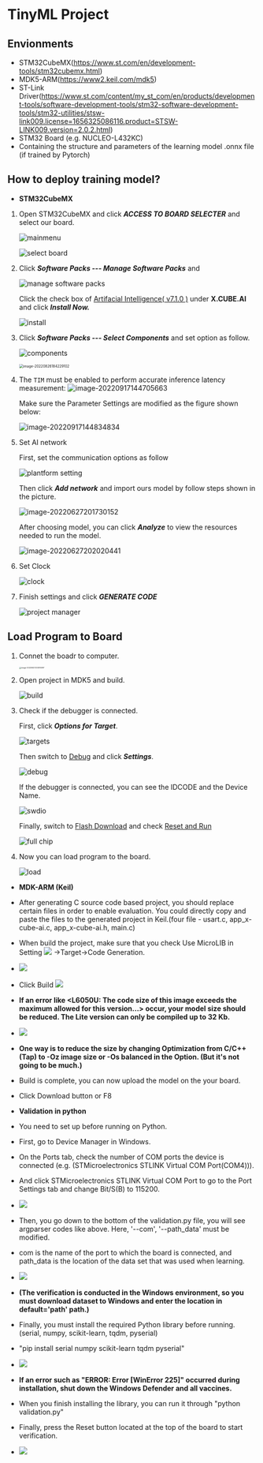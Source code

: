 # TinyML Project

## Envionments
 * STM32CubeMX(https://www.st.com/en/development-tools/stm32cubemx.html)
 * MDK5-ARM(https://www2.keil.com/mdk5)
 * ST-Link Driver(https://www.st.com/content/my_st_com/en/products/development-tools/software-development-tools/stm32-software-development-tools/stm32-utilities/stsw-link009.license=1656325086116.product=STSW-LINK009.version=2.0.2.html)
 * STM32 Board (e.g. NUCLEO-L432KC)
 * Containing the structure and parameters of the learning model .onnx file (if trained by Pytorch)

## How to deploy training model?
 * **STM32CubeMX**  

  1. Open STM32CubeMX and click ***ACCESS TO BOARD SELECTER*** and select our board.

     ![mainmenu](https://raw.githubusercontent.com/AugustZTR/picbed/master/img/mainmenu.png)

     ![select board](https://raw.githubusercontent.com/AugustZTR/picbed/master/img/select%20board.png)

  2. Click ***Software Packs --- Manage Software Packs*** and 

     ![manage software packs](https://raw.githubusercontent.com/AugustZTR/picbed/master/img/manage%20software%20packs.png)

     Click the check box of <u>Artifacial Intelligence( v7.1.0 )</u> under **X.CUBE.AI** and click ***Install Now.***

     ![install](https://raw.githubusercontent.com/AugustZTR/picbed/master/img/install.png)

  3. Click ***Software Packs --- Select Components*** and set option as follow.

     ![components](https://raw.githubusercontent.com/AugustZTR/picbed/master/img/components.png)

     <img src="https://raw.githubusercontent.com/AugustZTR/picbed/master/img/image-20220826184229102.png" alt="image-20220826184229102" style="zoom:50%;" />

  4. The `TIM` must be enabled to perform accurate inference latency measurement: 
     ![image-20220917144705663](https://raw.githubusercontent.com/AugustZTR/picbed/master/img/image-20220917144705663.png)

     Make sure the Parameter Settings are modified as the figure shown below:

     ![image-20220917144834834](https://raw.githubusercontent.com/AugustZTR/picbed/master/img/image-20220917144834834.png)

  5. Set AI network

     First, set the communication options as follow

     ![plantform setting](https://raw.githubusercontent.com/AugustZTR/picbed/master/img/plantform%20setting.png)

     Then click ***Add network*** and import ours model by follow steps shown in the picture.

     ![image-20220627201730152](https://raw.githubusercontent.com/AugustZTR/picbed/master/img/image-20220627201730152.png)

     After choosing model, you can click ***Analyze*** to view the resources needed to run the model.

     ![image-20220627202020441](https://raw.githubusercontent.com/AugustZTR/picbed/master/img/image-20220627202020441.png)

  6. Set Clock

     ![clock](https://raw.githubusercontent.com/AugustZTR/picbed/master/img/clock.png)

  7. Finish settings and click ***GENERATE CODE***

     ![project manager](https://raw.githubusercontent.com/AugustZTR/picbed/master/img/project%20manager.png)

  ## Load Program to Board

  1. Connet the boadr to computer.

     <img src="https://raw.githubusercontent.com/AugustZTR/picbed/master/img/image-20220627203515997.png" alt="image-20220627203515997" style="zoom: 25%;" />

  2. Open project in MDK5 and build.

     ![build](https://raw.githubusercontent.com/AugustZTR/picbed/master/img/build.png)

  3. Check if the debugger is connected.

     First, click ***Options for Target***.

     ![targets](https://raw.githubusercontent.com/AugustZTR/picbed/master/img/targets.png)

     Then switch to <u>Debug</u> and click ***Settings***.

     <img src="https://raw.githubusercontent.com/AugustZTR/picbed/master/img/debug.png" alt="debug"  />

     If the debugger is connected, you can see the IDCODE and the Device Name. 

     <img src="https://raw.githubusercontent.com/AugustZTR/picbed/master/img/swdio.png" alt="swdio"  />

     Finally, switch to <u>Flash Download</u> and check <u>Reset and Run</u>

     ![full chip](https://raw.githubusercontent.com/AugustZTR/picbed/master/img/full%20chip.png)

  4. Now you can load program to the board.

     ![load](https://raw.githubusercontent.com/AugustZTR/picbed/master/img/load.png)

 * **MDK-ARM (Keil)**
 * After generating C source code based project, you should replace certain files in order to enable evaluation. You could directly copy and paste the files to the generated project in Keil.(four file - usart.c, app_x-cube-ai.c, app_x-cube-ai.h, main.c)
 * When build the project, make sure that you check Use MicroLIB in Setting <img src="img/Option_icon.png"> ->Target->Code Generation.
 * <img src="img/option_target.png">
 * Click Build <img src="img/build_icon.png">
 * **If an error like <L6050U: The code size of this image exceeds the maximum allowed for this version...> occur, your model size should be reduced. The Lite version can only be compiled up to 32 Kb.**
 * <img src="img/build_error.png">
 * **One way is to reduce the size by changing Optimization from C/C++ (Tap) to -Oz image size or -Os balanced in the Option. (But it's not going to be much.)**
 * Build is complete, you can now upload the model on the your board. 
 * Click Download button or F8

 * **Validation in python**
 * You need to set up before running on Python.
 * First, go to Device Manager in Windows.
 * On the Ports tab, check the number of COM ports the device is connected (e.g. (STMicroelectronics STLINK Virtual COM Port(COM4))).
 * And click STMicroelectronics STLINK Virtual COM Port to go to the Port Settings tab and change Bit/S(B) to 115200.
 * <img src="img/Device_manager.png">
 * Then, you go down to the bottom of the validation.py file, you will see argparser codes like above. Here, '--com', '--path_data' must be modified.
 * com is the name of the port to which the board is connected, and path_data is the location of the data set that was used when learning.
 * <img src="img/argparser.png">
 * **(The verification is conducted in the Windows environment, so you must download dataset to Windows and enter the location in default='path' path.)**
 * Finally, you must install the required Python library before running.(serial, numpy, scikit-learn, tqdm, pyserial)
 * "pip install serial numpy scikit-learn tqdm pyserial"
 * <img src="img/pip_install.png">
 * **If an error such as "ERROR: Error [WinError 225]" occurred during installation, shut down the Windows Defender and all vaccines.**
 * When you finish installing the library, you can run it through "python validation.py" 
 * Finally, press the Reset button located at the top of the board to start verification.
 * <img src="img/validation.png">

